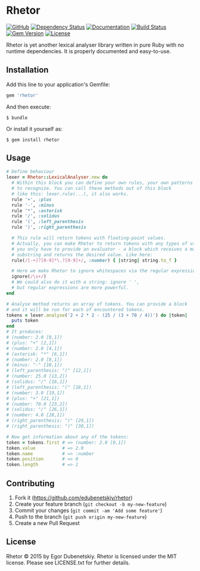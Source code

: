 # Rhetor

[![GitHub](https://img.shields.io/badge/github-edubenetskiy/rhetor-orange.svg)](https://github.com/edubenetskiy/rhetor)
[![Dependency Status](https://gemnasium.com/edubenetskiy/rhetor.svg)](https://gemnasium.com/edubenetskiy/rhetor)
[![Documentation](https://img.shields.io/badge/docs-rdoc.info-blue.svg)](http://www.rubydoc.info/gems/rhetor/frames)
[![Build Status](https://api.travis-ci.org/edubenetskiy/rhetor.svg?branch=master)](https://travis-ci.org/edubenetskiy/rhetor)
[![Gem Version](https://badge.fury.io/rb/rhetor.svg)](https://github.com/edubenetskiy/rhetor/releases)
[![License](https://img.shields.io/packagist/l/doctrine/orm.svg)](#license)

Rhetor is yet another lexical analyser library written in pure Ruby
with no runtime dependencies. It is properly documented and easy-to-use.

## Installation

Add this line to your application's Gemfile:

```ruby
gem 'rhetor'
```

And then execute:

    $ bundle

Or install it yourself as:

    $ gem install rhetor

## Usage

```ruby
# Define behaviour
lexer = Rhetor::LexicalAnalyser.new do
  # Within this block you can define your own rules, your own patterns
  # to recognize. You can call these methods out of this block
  # like this: lexer.rule(...), it also works.
  rule '+', :plus
  rule '-', :minus
  rule '*', :asterisk
  rule '/', :solidus
  rule '(', :left_parenthesis
  rule ')', :right_parenthesis

  # This rule will return tokens with floating-point values.
  # Actually, you can make Rhetor to return tokens with any types of values,
  # you only have to provide an evaluator - a block which receives a matched
  # substring and returns the desired value. Like here:
  rule(/[-+]?[0-9]*\.?[0-9]+/, :number) { |string| string.to_f }

  # Here we make Rhetor to ignore whitespaces via the regular expression:
  ignore(/\s+/)
  # We could also do it with a string: ignore ' ',
  # but regular expressions are more powerful.
end

# Analyse method returns an array of tokens. You can provide a block
# and it will be run for each of encountered tokens.
tokens = lexer.analyse('2 + 2 * 2 - (25 / (3 + 70 / 4))') do |token|
  puts token
end
# It produces:
# (number: 2.0 [0,1])
# (plus: "+" [2,1])
# (number: 2.0 [4,1])
# (asterisk: "*" [6,1])
# (number: 2.0 [8,1])
# (minus: "-" [10,1])
# (left_parenthesis: "(" [12,1])
# (number: 25.0 [13,2])
# (solidus: "/" [16,1])
# (left_parenthesis: "(" [18,1])
# (number: 3.0 [19,1])
# (plus: "+" [21,1])
# (number: 70.0 [23,2])
# (solidus: "/" [26,1])
# (number: 4.0 [28,1])
# (right_parenthesis: ")" [29,1])
# (right_parenthesis: ")" [30,1])

# Now get information about any of the tokens:
token = tokens.first # => (number: 2.0 [0,1])
token.value          # => 2.0
token.name           # => :number
token.position       # => 0
token.length         # => 1
```

## Contributing

1. Fork it (https://github.com/edubenetskiy/rhetor)
2. Create your feature branch (`git checkout -b my-new-feature`)
3. Commit your changes (`git commit -am 'Add some feature'`)
4. Push to the branch (`git push origin my-new-feature`)
5. Create a new Pull Request

## License
Rhetor © 2015 by Egor Dubenetskiy. Rhetor is licensed under the MIT license. Please see LICENSE.txt for further details.
